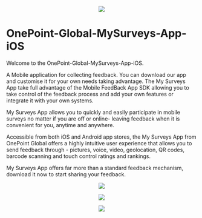 <p align="center">
  <img src="https://www.onepointglobal.com/Images/OPG_Github_logo.png"/>
</p>

# OnePoint-Global-MySurveys-App-iOS

Welcome to the OnePoint-Global-MySurveys-App-iOS.

A Mobile application for collecting feedback. You can download our app and customise it for your own needs taking advantage. The My Surveys App take full advantage of the Mobile FeedBack App SDK allowing you to take control of the feedback process and add your own features or integrate it with your own systems.

My Surveys App allows you to quickly and easily participate in mobile surveys no matter if you are off or online- leaving feedback when it is convenient for you, anytime and anywhere.

Accessible from both iOS and Android app stores, the My Surveys App from OnePoint Global offers a highly intuitive user experience that allows you to send feedback through - pictures, voice, video, geolocation, QR codes, barcode scanning and touch control ratings and rankings.

My Surveys App offers far more than a standard feedback mechanism, download it now to start sharing your feedback.



<p align="center">
  <img src="https://www.onepointglobal.com/Images/Github/OPG_Github_LoginPage.jpg"/>
</p>

<p align="center">
  <img src="https://www.onepointglobal.com/Images/Github/OPG_Github_SurveyByLoc.jpg"/>
</p>

<p align="center">
  <img src="https://www.onepointglobal.com/Images/Github/OPG_Github_SurveysPage.jpg"/>
</p>
